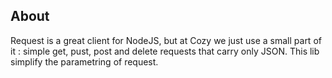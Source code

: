 ## About

Request is a great client for NodeJS, but at Cozy we just use a small part of
it : simple get, pust, post and delete requests that carry only JSON. This lib
simplify the parametring of request.

